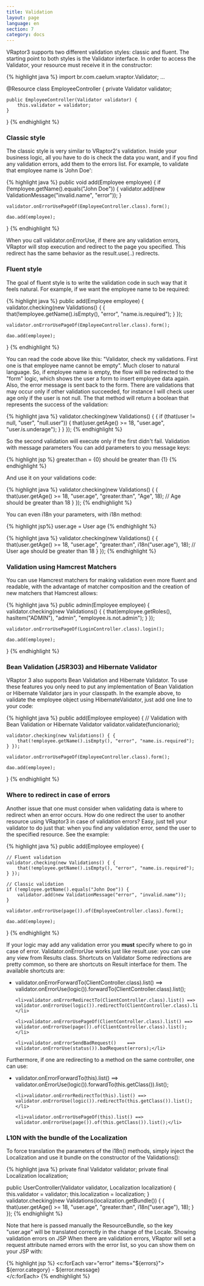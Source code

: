 ```yaml
---
title: Validation
layout: page
language: en
section: 7
category: docs
---
```


VRaptor3 supports two different validation styles: classic and fluent. The starting point to both styles is the Validator interface. In order to access the Validator, your resource must receive it in the constructor:

{% highlight java %}
import br.com.caelum.vraptor.Validator;
...

@Resource
class EmployeeController {
    private Validator validator;
    
    public EmployeeController(Validator validator) {
        this.validator = validator;
    }
}
{% endhighlight %}

<h3>Classic style</h3>

The classic style is very similar to VRaptor2's validation. Inside your business logic, all you have to do is check the data you want, and if you find any validation errors, add them to the errors list. For example, to validate that employee name is 'John Doe':

{% highlight java %}
public void add(Employee employee) {
    if (!employee.getName().equals("John Doe")) {
        validator.add(new ValidationMessage("invalid.name", "error"));
    }

    validator.onErrorUsePageOf(EmployeeController.class).form();

    dao.add(employee);
}
{% endhighlight %}

When you call validator.onErrorUse, if there are any validation errors, VRaptor will stop execution and redirect to the page you specified. This redirect has the same behavior as the result.use(..) redirects.

<h3>Fluent style</h3>

The goal of fluent style is to write the validation code in such way that it feels natural. For example, if we want the employee name to be required:

{% highlight java %}
public add(Employee employee) {
    validator.checking(new Validations() { {
        that(!employee.getName().isEmpty(), "error", "name.is.required");
    } });

    validator.onErrorUsePageOf(EmployeeController.class).form();

    dao.add(employee);
}
{% endhighlight %}

You can read the code above like this: "Validator, check my validations. First one is that employee name cannot be empty". Much closer to natural language.
So, if employee name is empty, the flow will be redirected to the "form" logic, which shows the user a form to insert employee data again. Also, the error message is sent back to the form.
There are validations that may occur only if other validation succeeded, for instance I will check user age only if the user is not null. The that method will return a boolean that represents the success of the validation:

{% highlight java %}
validator.checking(new Validations() { {
    if (that(user != null, "user", "null.user")) {
        that(user.getAge() >= 18, "user.age", "user.is.underage");
    }
} });
{% endhighlight %}

So the second validation will execute only if the first didn't fail.
Validation with message parameters
You can add parameters to you message keys:

{% highlight jsp %}
greater.than = {0} should be greater than {1}
{% endhighlight %}

And use it on your validations code:

{% highlight java %}
validator.checking(new Validations() { {
    that(user.getAge() >= 18, "user.age", "greater.than", "Age", 18);
    // Age should be greater than 18
} });
{% endhighlight %}

You can even i18n your parameters, with i18n method:

{% highlight jsp%}
user.age = User age
{% endhighlight %}

{% highlight java %}
validator.checking(new Validations() { {
    that(user.getAge() >= 18, "user.age", "greater.than", i18n("user.age"), 18);
    // User age should be greater than 18
} });
{% endhighlight %}

<h3>Validation using Hamcrest Matchers</h3>

You can use Hamcrest matchers for making validation even more fluent and readable, with the advantage of matcher composition and the creation of new matchers that Hamcrest allows:

{% highlight java %}
public admin(Employee employee) {
    validator.checking(new Validations() { {
        that(employee.getRoles(), hasItem("ADMIN"), "admin", "employee.is.not.admin");
    } });

    validator.onErrorUsePageOf(LoginController.class).login();

    dao.add(employee);
}
{% endhighlight %}

<h3>Bean Validation (JSR303) and Hibernate Validator</h3>

VRaptor 3 also supports Bean Validation and Hibernate Validator. To use these features you only need to put any implementation of Bean Validation or Hibernate Validator jars in your classpath.
In the example above, to validate the employee object using HibernateValidator, just add one line to your code:

{% highlight java %}
public add(Employee employee) {
    // Validation with Bean Validation or Hibernate Validator
    validator.validate(funcionario);

    validator.checking(new Validations() { {
        that(!employee.getName().isEmpty(), "error", "name.is.required");
    } });

    validator.onErrorUsePageOf(EmployeeController.class).form();

    dao.add(employee);
}
{% endhighlight %}

<h3>Where to redirect in case of errors</h3>

Another issue that one must consider when validating data is where to redirect when an error occurs. How do one redirect the user to another resource using VRaptor3 in case of validation errors?
Easy, just tell your validator to do just that: when you find any validation error, send the user to the specified resource. See the example:

{% highlight java %}
public add(Employee employee) {
    
    // Fluent validation
    validator.checking(new Validations() { {
        that(!employee.getName().isEmpty(), "error", "name.is.required");
    } });

    // Classic validation
    if (!employee.getName().equals("John Doe")) {
        validator.add(new ValidationMessage("error", "invalid.name"));
    }

    validator.onErrorUse(page()).of(EmployeeController.class).form();

    dao.add(employee);
}
{% endhighlight %}

If your logic may add any validation error you <strong>must</strong> specify where to go in case of error. Validator.onErrorUse works just like result.use: you can use any view from Results class.
Shortcuts on Validator
Some redirections are pretty common, so there are shortcuts on Result interface for them. The available shortcuts are:

<ul>
	<li>validator.onErrorForwardTo(ClientController.class).list() ==> validator.onErrorUse(logic()).forwardTo(ClientController.class).list();</li>

	<li>validator.onErrorRedirectTo(ClientController.class).list() ==> validator.onErrorUse(logic()).redirectTo(ClientController.class).list();</li>

	<li>validator.onErrorUsePageOf(ClientController.class).list() ==> validator.onErrorUse(page()).of(ClientController.class).list();</li>

	<li>validator.onErrorSendBadRequest()	 ==> validator.onErrorUse(status()).badRequest(errors);</li>
</ul>

Furthermore, if one are redirecting to a method on the same controller, one can use:

<ul>
	<li>validator.onErrorForwardTo(this).list() ==> validator.onErrorUse(logic()).forwardTo(this.getClass()).list();</li>

	<li>validator.onErrorRedirectTo(this).list() ==> validator.onErrorUse(logic()).redirectTo(this.getClass()).list();</li>

	<li>validator.onErrorUsePageOf(this).list() ==> validator.onErrorUse(page()).of(this.getClass()).list();</li>
</ul>

<h3>L10N with the bundle of the Localization</h3>

To force translation the parameters of the i18n() methods, simply inject the Localization and use it bundle on the constructor of the Validations():

{% highlight java %}
private final Validator validator;
private final Localization localization;

public UserController(Validator validator, Localization localization) {
    this.validator = validator;
    this.localization = localization;
}
validator.checking(new Validations(localization.getBundle()) { {
    that(user.getAge() >= 18, "user.age", "greater.than", i18n("user.age"), 18);
} });
{% endhighlight %}

Note that here is passed manually the ResourceBundle, so the key "user.age" will be translated correctly in the change of the Locale.
Showing validation errors on JSP
When there are validation errors, VRaptor will set a request attribute named errors with the error list, so you can show them on your JSP with:

{% highlight jsp %}
<c:forEach var="error" items="${errors}">
    ${error.category} - ${error.message}<br />
</c:forEach>
{% endhighlight %}
